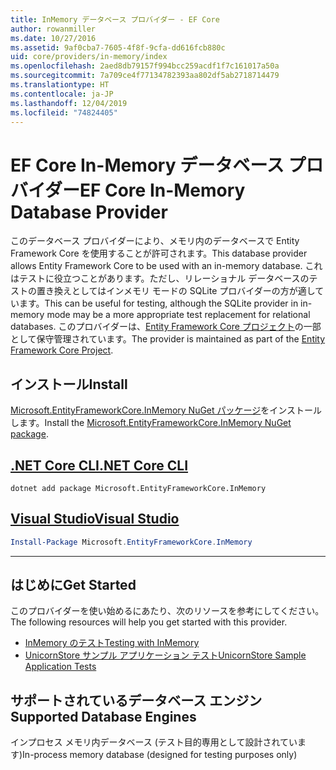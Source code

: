 ```yaml
---
title: InMemory データベース プロバイダー - EF Core
author: rowanmiller
ms.date: 10/27/2016
ms.assetid: 9af0cba7-7605-4f8f-9cfa-dd616fcb880c
uid: core/providers/in-memory/index
ms.openlocfilehash: 2aed8db79157f994bcc259acdf1f7c161017a50a
ms.sourcegitcommit: 7a709ce4f77134782393aa802df5ab2718714479
ms.translationtype: HT
ms.contentlocale: ja-JP
ms.lasthandoff: 12/04/2019
ms.locfileid: "74824405"
---
```

# <a name="ef-core-in-memory-database-provider"></a><span data-ttu-id="abe5c-102">EF Core In-Memory データベース プロバイダー</span><span class="sxs-lookup"><span data-stu-id="abe5c-102">EF Core In-Memory Database Provider</span></span>

<span data-ttu-id="abe5c-103">このデータベース プロバイダーにより、メモリ内のデータベースで Entity Framework Core を使用することが許可されます。</span><span class="sxs-lookup"><span data-stu-id="abe5c-103">This database provider allows Entity Framework Core to be used with an in-memory database.</span></span> <span data-ttu-id="abe5c-104">これはテストに役立つことがあります。ただし、リレーショナル データベースのテストの置き換えとしてはインメモリ モードの SQLite プロバイダーの方が適しています。</span><span class="sxs-lookup"><span data-stu-id="abe5c-104">This can be useful for testing, although the SQLite provider in in-memory mode may be a more appropriate test replacement for relational databases.</span></span> <span data-ttu-id="abe5c-105">このプロバイダーは、[Entity Framework Core プロジェクト](https://github.com/aspnet/EntityFrameworkCore)の一部として保守管理されています。</span><span class="sxs-lookup"><span data-stu-id="abe5c-105">The provider is maintained as part of the [Entity Framework Core Project](https://github.com/aspnet/EntityFrameworkCore).</span></span>

## <a name="install"></a><span data-ttu-id="abe5c-106">インストール</span><span class="sxs-lookup"><span data-stu-id="abe5c-106">Install</span></span>

<span data-ttu-id="abe5c-107">[Microsoft.EntityFrameworkCore.InMemory NuGet パッケージ](https://www.nuget.org/packages/Microsoft.EntityFrameworkCore.InMemory/)をインストールします。</span><span class="sxs-lookup"><span data-stu-id="abe5c-107">Install the [Microsoft.EntityFrameworkCore.InMemory NuGet package](https://www.nuget.org/packages/Microsoft.EntityFrameworkCore.InMemory/).</span></span>

## <a name="net-core-clitabdotnet-core-cli"></a>[<span data-ttu-id="abe5c-108">.NET Core CLI</span><span class="sxs-lookup"><span data-stu-id="abe5c-108">.NET Core CLI</span></span>](#tab/dotnet-core-cli)

```dotnetcli
dotnet add package Microsoft.EntityFrameworkCore.InMemory
```

## <a name="visual-studiotabvs"></a>[<span data-ttu-id="abe5c-109">Visual Studio</span><span class="sxs-lookup"><span data-stu-id="abe5c-109">Visual Studio</span></span>](#tab/vs)

``` powershell
Install-Package Microsoft.EntityFrameworkCore.InMemory
```

***

## <a name="get-started"></a><span data-ttu-id="abe5c-110">はじめに</span><span class="sxs-lookup"><span data-stu-id="abe5c-110">Get Started</span></span>

<span data-ttu-id="abe5c-111">このプロバイダーを使い始めるにあたり、次のリソースを参考にしてください。</span><span class="sxs-lookup"><span data-stu-id="abe5c-111">The following resources will help you get started with this provider.</span></span>

* [<span data-ttu-id="abe5c-112">InMemory のテスト</span><span class="sxs-lookup"><span data-stu-id="abe5c-112">Testing with InMemory</span></span>](../../miscellaneous/testing/in-memory.md)
* [<span data-ttu-id="abe5c-113">UnicornStore サンプル アプリケーション テスト</span><span class="sxs-lookup"><span data-stu-id="abe5c-113">UnicornStore Sample Application Tests</span></span>](https://github.com/rowanmiller/UnicornStore/blob/master/UnicornStore/src/UnicornStore.Tests/Controllers/ShippingControllerTests.cs)

## <a name="supported-database-engines"></a><span data-ttu-id="abe5c-114">サポートされているデータベース エンジン</span><span class="sxs-lookup"><span data-stu-id="abe5c-114">Supported Database Engines</span></span>

<span data-ttu-id="abe5c-115">インプロセス メモリ内データベース (テスト目的専用として設計されています)</span><span class="sxs-lookup"><span data-stu-id="abe5c-115">In-process memory database (designed for testing purposes only)</span></span>

